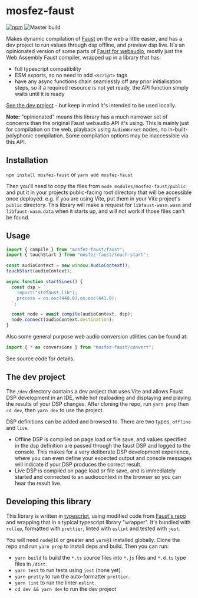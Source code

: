 # mosfez-faust

[![npm](https://img.shields.io/npm/v/mosfez-faust.svg)](https://www.npmjs.com/package/mosfez-faust) ![Master build](https://github.com/dxinteractive/mosfez-faust/workflows/CI/badge.svg?branch=main)

Makes dynamic compilation of [Faust](https://faust.grame.fr/) on the web a little easier, and has a dev project to run values through dsp offline, and preview dsp live. It's an opinionated version of some parts of [Faust for webaudio](https://github.com/grame-cncm/faust/tree/master-dev/architecture/webaudio), mostly just the Web Assembly Faust compiler, wrapped up in a library that has:

- full typescript compatibility
- ESM exports, so no need to add `<script>` tags
- have any async functions chain seamlessly off any prior initialisation steps, so if a required resource is not yet ready, the API function simply waits until it is ready

[See the dev project](https://dxinteractive.github.io/mosfez-faust/) - but keep in mind it's intended to be used locally.

**Note:** "opinionated" means this library has a much narrower set of concerns than the original Faust webaudio API it's using. This is mainly just for compilation on the web, playback using `AudioWorket` nodes, no in-built-polyphonic compilation. Some compilation options may be inaccessible via this API.

## Installation

`npm install mosfez-faust` or `yarn add mosfez-faust`

Then you'll need to copy the files from `node_modules/mosfez-faust/public` and put it in your projects public-facing root directory that will be accessible once deployed. e.g. if you are using Vite, put them in your Vite project's `public` directory. This library will make a request for `libfaust-wasm.wasm` and `libfaust-wasm.data` when it starts up, and will not work if those files can't be found.

## Usage

```js
import { compile } from "mosfez-faust/faust";
import { touchStart } from "mosfez-faust/touch-start";

const audioContext = new window.AudioContext();
touchStart(audioContext);

async function startSines() {
  const dsp = `
    import("stdfaust.lib");
    process = os.osc(440.0),os.osc(441.0);
  `;

  const node = await compile(audioContext, dsp);
  node.connect(audioContext.destination);
}
```

Also some general purpose web audio conversion utilities can be found at:

```js
import { * as conversions } from "mosfez-faust/convert";
```

See source code for details.

## The dev project

The `/dev` directory contains a dev project that uses Vite and allows Faust DSP development in an IDE, while hot realoading and displaying and playing the results of your DSP changes. After cloning the repo, run `yarn prep` then `cd dev`, then `yarn dev` to use the project.

DSP definitions can be added and browsed to. There are two types, `offline` and `live`.

- Offline DSP is compiled on page load or file save, and values specified in the dsp definition are passed through the faust DSP and logged to the console. This makes for a very deliberate DSP development experience, where you can even define your expected output and console messages will indicate if your DSP produces the correct result.
- Live DSP is compiled on page load or file save, and is immediately started and connected to an audiocontext in the browser so you can hear the result live.

## Developing this library

This library is written in [typescript](https://www.typescriptlang.org/), using modified code from [Faust's repo](https://github.com/grame-cncm/faust) and wrapping that in a typical typescript library "wrapper". It's bundled with `rollup`, formatted with `prettier`, linted with `eslint` and tested with `jest`.

You will need `node@16` or greater and `yarn@1` installed globally. Clone the repo and run `yarn prep` to install deps and build. Then you can run:

- `yarn build` to build the `*.ts` source files into `*.js` files and `*.d.ts` type files in `/dist`.
- `yarn test` to run tests using `jest` (none yet).
- `yarn pretty` to run the auto-formatter `prettier`.
- `yarn lint` to run the linter `eslint`.
- `cd dev && yarn dev` to run the dev project

